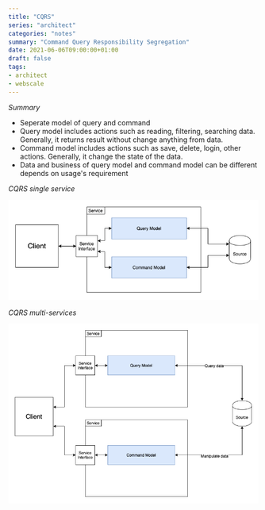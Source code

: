 ```yaml
---
title: "CQRS"
series: "architect"
categories: "notes"
summary: "Command Query Responsibility Segregation"
date: 2021-06-06T09:00:00+01:00
draft: false
tags:
- architect
- webscale
---
```


*Summary*

 - Seperate model of query and command
 - Query model includes actions such as reading, filtering, searching data. Generally, it returns result without change anything from data.
 - Command model includes actions such as save, delete, login, other actions. Generally, it change the state of the data.
 - Data and business of query model and command model can be different depends on usage's requirement

*CQRS single service*

![CQRS single service](/images/architect/cqrs/cqrs-Single.png)

*CQRS multi-services*

![CQRS multi-services](/images/architect/cqrs/cqrs-Multi.png)
